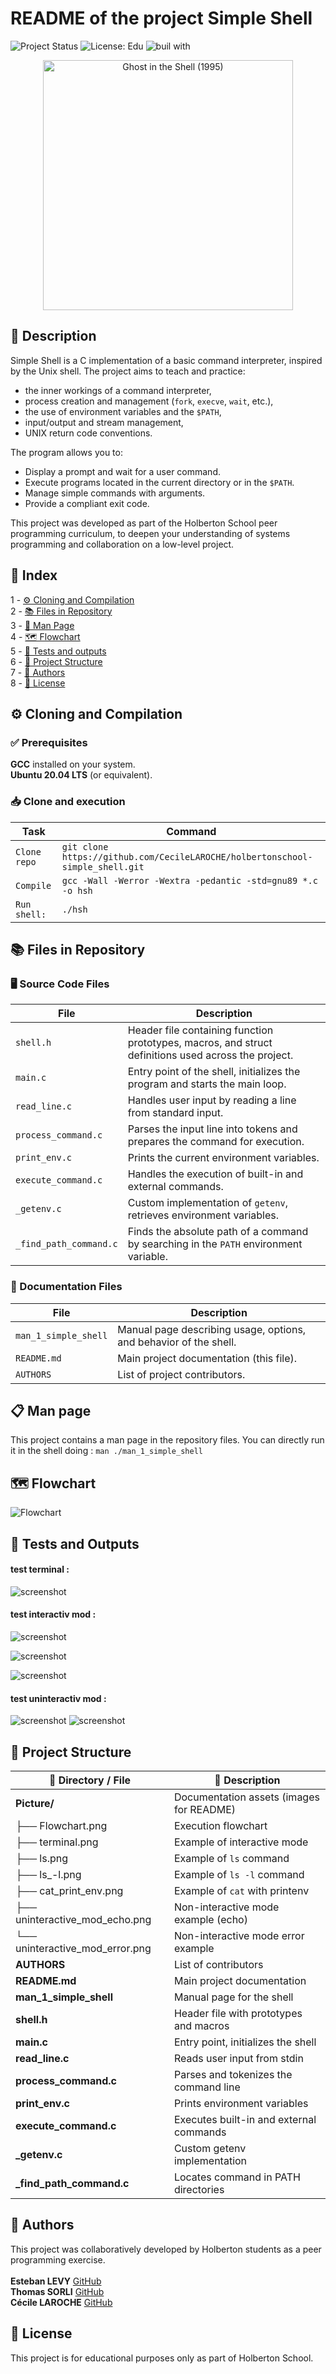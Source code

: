 # README of the project Simple Shell

![Project Status](https://img.shields.io/badge/status-development-yellow)  ![License: Edu](https://img.shields.io/badge/license-Educational-lightgrey)  ![buil with](https://img.shields.io/badge/built_with-❤️‍🔥-df0000)

<p align="center"><img src="https://media4.giphy.com/media/v1.Y2lkPTc5MGI3NjExaTI2aW5xcjVocDJmZjFubzI4dzV5NjF4d3Y0eGx6eWE0ZnJ5OWh1NSZlcD12MV9pbnRlcm5hbF9naWZfYnlfaWQmY3Q9Zw/fsoCk5kgOcYMM/giphy.gif" alt="Ghost in the Shell (1995)" width="400"><!-- markdownlint-disable-line MD033 --></p>

## 📖 Description

Simple Shell is a C implementation of a basic command interpreter, inspired by the Unix shell.
The project aims to teach and practice:
* the inner workings of a command interpreter,
* process creation and management (`fork`, `execve`, `wait`, etc.),
* the use of environment variables and the `$PATH`,
* input/output and stream management,
* UNIX return code conventions.


The program allows you to:

* Display a prompt and wait for a user command.
* Execute programs located in the current directory or in the `$PATH`.
* Manage simple commands with arguments.
* Provide a compliant exit code.

This project was developed as part of the Holberton School peer programming curriculum, to deepen your understanding of systems programming and collaboration on a low-level project.



## 🧭 Index

1 - [⚙️ Cloning and Compilation](#️-cloning-and-compilation)\
2 - [📚 Files in Repository](#-files-in-repository)\
3 - [📄 Man Page](#-man-page)\
4 - [🗺️ Flowchart](#%EF%B8%8F-flowchart)\
5 - [🧪 Tests and outputs](#-tests-and-output)\
6 - [📁 Project Structure](#-project-structure)\
7 - [👥 Authors](#-authors)\
8 - [📜 License](#-license)

## ⚙️ Cloning and Compilation

### ✅ Prerequisites

**GCC** installed on your system.\
**Ubuntu 20.04 LTS** (or equivalent).

### 📥 Clone and execution

| Task |Command|
|--------------------------------------------|-------------------------------------------------------|
| `Clone repo` | `git clone https://github.com/CecileLAROCHE/holbertonschool-simple_shell.git` |
| `Compile` | `gcc -Wall -Werror -Wextra -pedantic -std=gnu89 *.c -o hsh` |
| `Run shell:` | `./hsh` |

## 📚 Files in Repository

### 🖥️ Source Code Files

| File                   | Description                                                                                         |
| ---------------------- | --------------------------------------------------------------------------------------------------- |
| `shell.h`              | Header file containing function prototypes, macros, and struct definitions used across the project. |
| `main.c`               | Entry point of the shell, initializes the program and starts the main loop.                         |
| `read_line.c`          | Handles user input by reading a line from standard input.                                           |
| `process_command.c`    | Parses the input line into tokens and prepares the command for execution.                           |
| `print_env.c`          | Prints the current environment variables.                                                           |
| `execute_command.c`    | Handles the execution of built-in and external commands.                                            |
| `_getenv.c`            | Custom implementation of `getenv`, retrieves environment variables.                                 |
| `_find_path_command.c` | Finds the absolute path of a command by searching in the `PATH` environment variable.               |

### 📑 Documentation Files

| File                 | Description                                                       |
| -------------------- | ----------------------------------------------------------------- |
| `man_1_simple_shell` | Manual page describing usage, options, and behavior of the shell. |
| `README.md`          | Main project documentation (this file).                           |
| `AUTHORS`            | List of project contributors.                                     |


## 📋 Man page
This project contains a man page in the repository files. You can directly run it in the shell doing : `man ./man_1_simple_shell`

## 🗺️ Flowchart

![Flowchart](Picture/Flowchart.png)


## 🧪 Tests and Outputs

#### test terminal :
![screenshot](Picture/terminal.png)

#### test interactiv mod :

![screenshot](Picture/ls_-l.png)

![screenshot](Picture/ls.png)

![screenshot](Picture/cat_print_env.png)

#### test uninteractiv mod :
![screenshot](Picture/uninteractive_mod_echo.png)
![screenshot](Picture/uninteractive_mod_error.png)

## 📁 Project Structure

| 📂 Directory / File | 📝 Description |
|---------------------|----------------|
| **Picture/** | Documentation assets (images for README) |
| ├── Flowchart.png | Execution flowchart |
| ├── terminal.png | Example of interactive mode |
| ├── ls.png | Example of `ls` command |
| ├── ls_-l.png | Example of `ls -l` command |
| ├── cat_print_env.png | Example of `cat` with printenv |
| ├── uninteractive_mod_echo.png | Non-interactive mode example (echo) |
| └── uninteractive_mod_error.png | Non-interactive mode error example |
| **AUTHORS** | List of contributors |
| **README.md** | Main project documentation |
| **man_1_simple_shell** | Manual page for the shell |
| **shell.h** | Header file with prototypes and macros |
| **main.c** | Entry point, initializes the shell |
| **read_line.c** | Reads user input from stdin |
| **process_command.c** | Parses and tokenizes the command line |
| **print_env.c** | Prints environment variables |
| **execute_command.c** | Executes built-in and external commands |
| **_getenv.c** | Custom getenv implementation |
| **_find_path_command.c** | Locates command in PATH directories |


## 👥 Authors

This project was collaboratively developed by Holberton students as a peer programming exercise.\
\
**Esteban LEVY** [GitHub](https://github.com/ST-GuY)\
**Thomas SORLI** [GitHub](https://github.com/Pendarium)\
**Cécile LAROCHE** [GitHub](https://github.com/CecileLAROCHE)

## 📜 License

This project is for educational purposes only as part of Holberton School.

